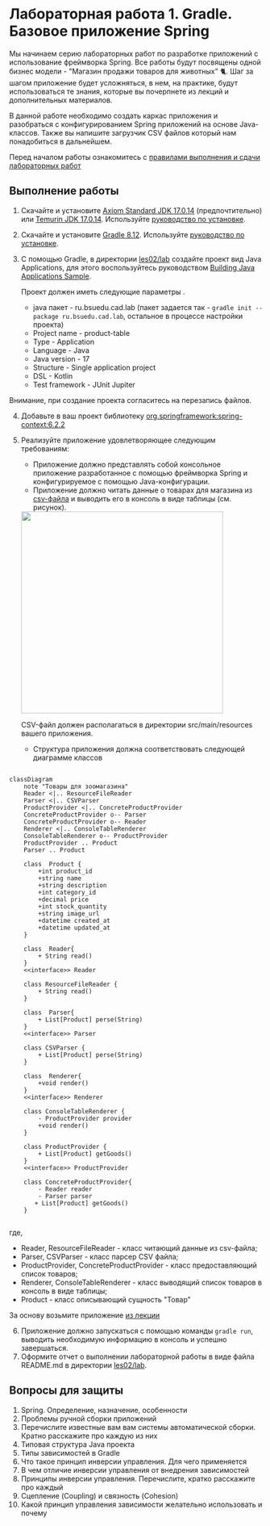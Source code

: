# Лабораторная работа 1. Gradle. Базовое приложение Spring

Мы начинаем серию лабораторных работ по разработке приложений с использование фреймворка Spring.
Все работы будут посвящены одной бизнес модели - "Магазин продажи товаров для животных" 🐈. Шаг за шагом приложение будет усложняться, в нем, на практике, будут использоваться те знания, которые вы почерпнете из лекций и дополнительных материалов.

В данной работе необходимо создать каркас приложения и разобраться с конфигурированием Spring приложений на основе Java-классов. Также вы напишите загрузчик CSV файлов который нам понадобиться в дальнейшем.

Перед началом работы ознакомитесь с [правилами выполнения и сдачи лабораторных работ](../README.md)

## Выполнение работы

1. Скачайте и установите [Axiom Standard JDK 17.0.14](https://axiomjdk.ru/pages/downloads/#/java-17-lts) (предпочтительно) или [Temurin JDK 17.0.14](https://adoptium.net/temurin/releases/?version=17). Используйте [руководство по установке](https://axiomjdk.ru/pages/axiomjdk-install-guide-17.0.14/).
2. Скачайте и установите [Gradle 8.12](https://gradle.org/releases/).  Используйте [руководство по установке](https://gradle.org/install/).
3. С помощью Gradle, в директории [les02/lab](/les02/lab/) создайте проект вид Java Applications, для этого воспользуйтесь руководством [Building Java Applications Sample](https://docs.gradle.org/current/samples/sample_building_java_applications.html).

    Проект должен иметь следующие параметры .
    + java пакет - ru.bsuedu.cad.lab (пакет задается так -  ```gradle init --package ru.bsuedu.cad.lab```, остальное в процессе настройки проекта)
    + Project name - product-table
    + Type - Application
    + Language - Java
    + Java version - 17
    + Structure - Single application project
    + DSL - Kotlin
    + Test framework - JUnit Jupiter

Внимание, при создание проекта согласитесь на перезапись файлов.

4. Добавьте в ваш проект библиотеку [org.springframework:spring-context:6.2.2](https://mvnrepository.com/artifact/org.springframework/spring-context/6.2.2)
5. Реализуйте приложение удовлетворяющее следующим требованиям:
    + Приложение должно представлять собой консольное приложение разработанное с помощью фреймворка Spring и конфигурируемое с помощью Java-конфигурации.
    + Приложение должно читать данные о товарах для магазина из [csv-файла](./assets/product.csv) и выводить его в консоль в виде таблицы (см. рисунок).
  
    <img src="https://i.stack.imgur.com/Ot0Aw.jpg" width=400>

    CSV-файл должен располагаться в директории src/main/resources  вашего приложения.
    
    + Структура приложения должна соответствовать следующей диаграмме классов
  
``` mermaid

classDiagram
    note "Товары для зоомагазина"
    Reader <|.. ResourceFileReader
    Parser <|.. CSVParser
    ProductProvider <|.. ConcreteProductProvider
    ConcreteProductProvider o-- Parser
    ConcreteProductProvider o-- Reader
    Renderer <|.. ConsoleTableRenderer
    ConsoleTableRenderer o-- ProductProvider
    ProductProvider .. Product
    Parser .. Product

    class  Product {
        +int product_id
        +string name
        +string description
        +int category_id
        +decimal price
        +int stock_quantity
        +string image_url
        +datetime created_at
        +datetime updated_at
    }

    class  Reader{
        + String read()
    }
    <<interface>> Reader

    class ResourceFileReader {
        + String read()
    }

    class  Parser{
        + List[Product] perse(String)
    }
    <<interface>> Parser

    class CSVParser {
        + List[Product] perse(String)
    }

    class  Renderer{
        +void render()
    }
    <<interface>> Renderer

    class ConsoleTableRenderer {
        - ProductProvider provider
        +void render()
    }

    class ProductProvider {
        + List[Product] getGoods()
    }
    <<interface>> ProductProvider

    class ConcreteProductProvider{
        - Reader reader
        - Parser parser
       + List[Product] getGoods()
    }


```

где,

+ Reader, ResourceFileReader  - класс читающий данные из csv-файла;
+ Parser, CSVParser  - класс парсер CSV файла;
+ ProductProvider, ConcreteProductProvider - класс предоставляющий список товаров;
+ Renderer, ConsoleTableRenderer - класс выводящий список товаров в консоль в виде таблицы;
+ Product - класс описывающий сущность "Товар"

За основу возьмите приложение [из лекции](./demo/hello/app/src/main/java/ru/bsuedu/cap/hello/AppWithSpringJava.java)

6. Приложение должно запускаться с помощью команды ```gradle run```, выводить необходимую информацию в консоль и успешно завершаться.
7. Оформите отчет о выполнении лабораторной работы в виде файла  README.md в директории [les02/lab](/les02/lab/).

## Вопросы для защиты

1. Spring. Определение, назначение, особенности
2. Проблемы ручной сборки приложений
3. Перечислите известные вам вам системы автоматической сборки. Кратно расскажите про каждую из них
4. Типовая структура Java проекта
5. Типы зависимостей в Gradle
6. Что такое принцип инверсии управления. Для чего применяется
7. В чем отличие инверсии управления от внедрения зависимостей
8. Принципы инверсии управления. Перечислите, кратко расскажите про каждый
9. Сцепление (Coupling) и связность (Cohesion)
10. Какой принцип управления зависимости желательно использовать и почему